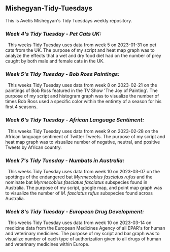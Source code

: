 ## Mishegyan-Tidy-Tuesdays
This is Avetis Mishegyan's Tidy Tuesdays weekly repository.

### _Week 4's Tidy Tuesday - Pet Cats UK:_
&nbsp; This weeks Tidy Tuesday uses data from week 5 on 2023-01-31 on pet cats from the UK. The purpose of my script and heat map graph was to analyze the effects that a wet and dry food diet had on the number of prey caught by both male and female cats in the UK.

### _Week 5's Tidy Tuesday - Bob Ross Paintings:_
&nbsp; This weeks Tidy Tuesday uses data from week 8 on 2023-02-21 on the paintings of Bob Ross featured in the TV Show 'The Joy of Painting'. The purpose of my script and histogram graph was to visualize the number of times Bob Ross used a specific color within the entirety of a season for his first 4 seasons.

### _Week 6's Tidy Tuesday - African Language Sentiment:_
&nbsp; This weeks Tidy Tuesday uses data from week 9 on 2023-02-28 on the African language sentiment of Twitter Tweets. The purpose of my script and heat map graph was to visualize number of negative, neutral, and positive Tweets by African country.

### _Week 7's Tidy Tuesday - Numbats in Australia:_
&nbsp; This weeks Tidy Tuesday uses data from week 10 on 2023-03-07 on the spottings of the endangered bat *Myrmecobius fasciatus rufus* and the nominate bat *Myrmecobius fasciatus fasciatus* subspecies found in Australia. The purpose of my script, google map, and point map graph was to visualize the number of *M. fasciatus rufus* subspecies found across Australia.

### _Week 8's Tidy Tuesday - European Drug Development:_
&nbsp; This weeks Tidy Tuesday uses data from week 10 on 2023-03-14 on medicine data from the European Medicines Agency of all EPAR's for human and veterinary medicines. The purpose of my script and bar graph was to visualize number of each type of authorization given to all drugs of human and veterinary medicines within Europe.
